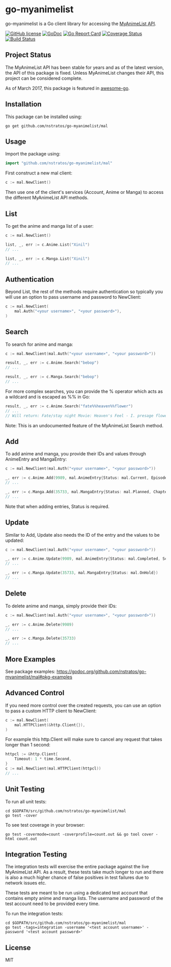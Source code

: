 # go-myanimelist

go-myanimelist is a Go client library for accessing the [MyAnimeList API](http://myanimelist.net/modules.php?go=api).

[![GitHub license](https://img.shields.io/badge/license-MIT-blue.svg)](LICENSE)
[![GoDoc](https://godoc.org/github.com/nstratos/go-myanimelist/mal?status.svg)](https://godoc.org/github.com/nstratos/go-myanimelist/mal)
[![Go Report Card](https://goreportcard.com/badge/github.com/nstratos/go-myanimelist)](https://goreportcard.com/report/github.com/nstratos/go-myanimelist)
[![Coverage Status](https://coveralls.io/repos/github/nstratos/go-myanimelist/badge.svg?branch=master)](https://coveralls.io/github/nstratos/go-myanimelist?branch=master)
[![Build Status](https://travis-ci.org/nstratos/go-myanimelist.svg?branch=master)](https://travis-ci.org/nstratos/go-myanimelist)

## Project Status

The MyAnimeList API has been stable for years and as of the latest version, the
API of this package is fixed. Unless MyAnimeList changes their API, this
project can be considered complete.

As of March 2017, this package is featured in
[awesome-go](https://github.com/avelino/awesome-go).

## Installation

This package can be installed using:

	go get github.com/nstratos/go-myanimelist/mal

## Usage

Import the package using:

```go
import "github.com/nstratos/go-myanimelist/mal"
```

First construct a new mal client:

```go
c := mal.NewClient()
```

Then use one of the client's services (Account, Anime or Manga) to access the
different MyAnimeList API methods.

## List

To get the anime and manga list of a user:

```go
c := mal.NewClient()

list, _, err := c.Anime.List("Xinil")
// ...

list, _, err := c.Manga.List("Xinil")
// ...
```

## Authentication

Beyond List, the rest of the methods require authentication so typically you
will use an option to pass username and password to NewClient:

```go
c := mal.NewClient(
	mal.Auth("<your username>", "<your password>"),
)
```

## Search

To search for anime and manga:

```go
c := mal.NewClient(mal.Auth("<your username>", "<your password>"))

result, _, err := c.Anime.Search("bebop")
// ...

result, _, err := c.Manga.Search("bebop")
// ...
```

For more complex searches, you can provide the % operator which acts as a
wildcard and is escaped as %% in Go:

```go
result, _, err := c.Anime.Search("fate%%heaven%%flower")
// ...
// Will return: Fate/stay night Movie: Heaven's Feel - I. presage flower
```

Note: This is an undocumented feature of the MyAnimeList Search method.

## Add

To add anime and manga, you provide their IDs and values through AnimeEntry and
MangaEntry:

```go
c := mal.NewClient(mal.Auth("<your username>", "<your password>"))

_, err := c.Anime.Add(9989, mal.AnimeEntry{Status: mal.Current, Episode: 1})
// ...

_, err := c.Manga.Add(35733, mal.MangaEntry{Status: mal.Planned, Chapter: 1, Volume: 1})
// ...
```

Note that when adding entries, Status is required.

## Update

Similar to Add, Update also needs the ID of the entry and the values to be
updated:

```go
c := mal.NewClient(mal.Auth("<your username>", "<your password>"))

_, err := c.Anime.Update(9989, mal.AnimeEntry{Status: mal.Completed, Score: 9})
// ...

_, err := c.Manga.Update(35733, mal.MangaEntry{Status: mal.OnHold})
// ...
```

## Delete

To delete anime and manga, simply provide their IDs:

```go
c := mal.NewClient(mal.Auth("<your username>", "<your password>"))

_, err := c.Anime.Delete(9989)
// ...

_, err := c.Manga.Delete(35733)
// ...
```

## More Examples

See package examples:
https://godoc.org/github.com/nstratos/go-myanimelist/mal#pkg-examples

## Advanced Control

If you need more control over the created requests, you can use an option to
pass a custom HTTP client to NewClient:

```go
c := mal.NewClient(
	mal.HTTPClient(&http.Client{}),
)
```

For example this http.Client will make sure to cancel any request that takes
longer than 1 second:

```go
httpcl := &http.Client{
	Timeout: 1 * time.Second,
}
c := mal.NewClient(mal.HTTPClient(httpcl))
// ...
```

## Unit Testing

To run all unit tests:

	cd $GOPATH/src/github.com/nstratos/go-myanimelist/mal
	go test -cover

To see test coverage in your browser:

	go test -covermode=count -coverprofile=count.out && go tool cover -html count.out

## Integration Testing

The integration tests will exercise the entire package against the live
MyAnimeList API. As a result, these tests take much longer to run and there is
also a much higher chance of false positives in test failures due to network
issues etc.

These tests are meant to be run using a dedicated test account that contains
empty anime and manga lists. The username and password of the test account need
to be provided every time.

To run the integration tests:

	cd $GOPATH/src/github.com/nstratos/go-myanimelist/mal
	go test -tags=integration -username '<test account username>' -password '<test account password>'

## License

MIT
